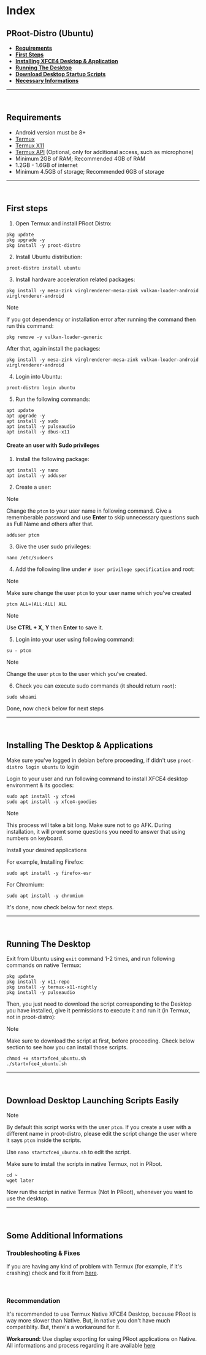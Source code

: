 # Index
## PRoot-Distro (Ubuntu)

- **[Requirements](#termux-needs)**
- **[First Steps](#first-steps-ubuntu)**
- **[Installing XFCE4 Desktop & Application](#desktop-ubuntu)**
- **[Running The Desktop](#run-ubuntu)**
- **[Download Desktop Startup Scripts](#script-ubuntu)**
- **[Necessary Informations](#imp-proot-info)**

---
<br>

## Requirements <a name=termux-needs></a>
- Android version must be 8+
- [Termux](https://github.com/termux/termux-app/releases)
- [Termux X11](https://github.com/termux/termux-x11/actions/workflows/debug_build.yml)
- [Termux API](https://github.com/termux/termux-api/releases) (Optional, only for additional access, such as microphone)
- Minimum 2GB of RAM; Recommended 4GB of RAM
- 1.2GB - 1.6GB of internet
- Minimum 4.5GB of storage; Recommended 6GB of storage

---
<br>

## First steps <a name=first-steps-ubuntu></a>
1. Open Termux and install PRoot Distro:
```
pkg update
pkg upgrade -y
pkg install -y proot-distro
```
2. Install Ubuntu distribution:
```
proot-distro install ubuntu
```
3. Install hardware acceleration related packages:
```
pkg install -y mesa-zink virglrenderer-mesa-zink vulkan-loader-android virglrenderer-android
```
> [!NOTE]
> If you got dependency or installation error after running the command then run this command:
```
pkg remove -y vulkan-loader-generic
```
After that, again install the packages:
```
pkg install -y mesa-zink virglrenderer-mesa-zink vulkan-loader-android virglrenderer-android
```
4. Login into Ubuntu:
```
proot-distro login ubuntu
```
5. Run the following commands:
```
apt update
apt upgrade -y
apt install -y sudo
apt install -y pulseaudio
apt install -y dbus-x11
```

#### Create an user with Sudo privileges
1. Install the following package:
```
apt install -y nano
apt install -y adduser
```
2. Create a user:
> [!NOTE]
> Change the `ptcm` to your user name in following command.
> Give a rememberable password and use **Enter** to skip unnecessary questions such as Full Name and others after that.
```
adduser ptcm
```
3. Give the user sudo privileges:
```
nano /etc/sudoers
```
4. Add the following line under `# User privilege specification` and root:
> [!NOTE]
> Make sure change the user `ptcm` to your user name which you've created
```
ptcm ALL=(ALL:ALL) ALL
```
> [!NOTE]
> Use **CTRL + X**, **Y** then **Enter** to save it.
5. Login into your user using following command:
```
su - ptcm
```
> [!NOTE]
> Change the user `ptcm` to the user which you've created.
6. Check you can execute sudo commands (it should return `root`):
```
sudo whoami
```
Done, now check below for next steps

---
<br>

## Installing The Desktop & Applications <a name=desktop-ubuntu></a>
Make sure you've logged in debian before proceeding, if didn't use `proot-distro login ubuntu` to login

Login to your user and run following command to install XFCE4 desktop environment & its goodies:
```
sudo apt install -y xfce4
sudo apt install -y xfce4-goodies
```
> [!NOTE]
> This process will take a bit long. Make sure not to go AFK. During installation, it will promt some questions you need to answer that using numbers on keyboard.

Install your desired applications

For example, Installing Firefox:
```
sudo apt install -y firefox-esr
```
For Chromium:
```
sudo apt install -y chromium
```

It's done, now check below for next steps.

---
<br>

## Running The Desktop <a name=run-ubuntu></a>
Exit from Ubuntu using `exit` command 1-2 times, and run following commands on native Termux:
```
pkg update
pkg install -y x11-repo
pkg install -y termux-x11-nightly
pkg install -y pulseaudio
```
Then, you just need to download the script corresponding to the Desktop you have installed, give it permissions to execute it and run it (in Termux, not in proot-distro):
> [!NOTE]
> Make sure to download the script at first, before proceeding. Check below section to see how you can install those scripts.
```
chmod +x startxfce4_ubuntu.sh
./startxfce4_ubuntu.sh
```

---
<br>

## Download Desktop Launching Scripts Easily <a name=script-ubuntu></a>
> [!NOTE]
> By default this script works with the user `ptcm`. If you create a user with a different name in proot-distro, please edit the script change the user where it says `ptcm` inside the scripts.
> 
> Use `nano startxfce4_ubuntu.sh` to edit the script.
> 
> Make sure to install the scripts in native Termux, not in PRoot.
```
cd ~
wget later
```
Now run the script in native Termux (Not In PRoot), whenever you want to use the desktop. 

---
<br>

## Some Additional Informations <a name=imp-proot-info></a>
### Troubleshooting & Fixes
If you are having any kind of problem with Termux (for example, if it's crashing) check and fix it from [here](/Documentation/native/termux_native.md#fix-problem-termux).

<br>

### Recommendation
It's recommended to use Termux Native XFCE4 Desktop, because PRoot is way more slower than Native. But, in native you don't have much compatiblity. But, there's a workaround for it.

**Workaround:** Use display exporting for using PRoot applications on Native. All informations and process regarding it are available [here](/Documentation/native/termux_prootapp_native.md)
